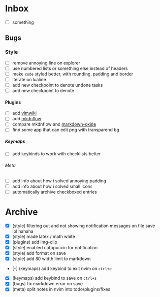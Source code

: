 # Inbox

- [ ] something

## Bugs


### Style

- [ ] remove annoying line on explorer
- [ ] use numbered lists or something else instead of headers
- [ ] make `code` styled better, with rounding, padding and border
- [ ] iterate on lualine
- [ ] add new checkpoint to denote undone tasks
- [ ] add new checkpoint to denote 

#### Plugins

- [ ] add [vimwiki](https://github.com/vimwiki/vimwiki)
- [ ] add
  [mkdnflow](https://github.com/jakewvincent/mkdnflow.nvim?tab=readme-ov-file)
- [ ] compare mkdnflow and
  [markdown-oxide](https://github.com/Feel-ix-343/markdown-oxide)
- [ ] find some app that can edit png with transparend bg

##### Keymaps

- [ ] add keybinds to work with checklists better

###### Meta

- [ ] add info about how i solved annoying padding
- [ ] add info about how i solved small icons
- [ ] automatically archive checkboxed entries

# Archive

- [x] (style) filtering out and not showing notification messages on file save
  lol hahaha
- [x] (style) made latex / math white
- [x] (plugins) add img-clip
- [x] (style) enabled catppuccin for notification
- [x] (style) add format on save
- [x] (style) add 80 width limit to markdown
- [-] (keymaps) add keybind to exit nvim on `ctrl+e`
- [x] (keymaps) add keybind to save on `ctrl+s`
- [x] (bugs) fix markdown error on save
- [x] (meta) split notes in nvim into todo/plugins/fixes
